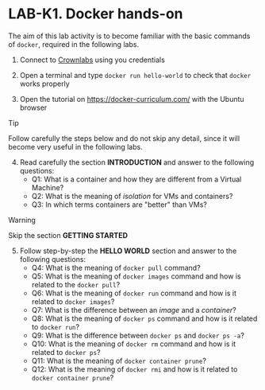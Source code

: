 # LAB-K1. Docker hands-on

The aim of this lab activity is to become familiar with the basic commands of `docker`, required in the following labs.

1. Connect to [Crownlabs](https://crownlabs.polito.it/) using you credentials

2. Open a terminal and type `docker run hello-world` to check that `docker` works properly

3. Open the tutorial on https://docker-curriculum.com/ with the Ubuntu browser 
> [!TIP]
> Follow carefully the steps below and do not skip any detail, since it will become very useful in the following labs.
4. Read carefully the section **INTRODUCTION** and answer to the following questions:
   - Q1: What is a container and how they are different from a Virtual Machine?
   - Q2: What is the meaning of _isolation_ for  VMs and containers?
   - Q3: In which terms containers are "better" than VMs?
> [!WARNING]
> Skip the section **GETTING STARTED**

5. Follow step-by-step the **HELLO WORLD** section and answer to the following questions:
   - Q4: What is the meaning of `docker pull` command?
   - Q5: What is the meaning of `docker images` command and how is related to the `docker pull`?
   - Q6: What is the meaning of `docker run` command and how is it related to `docker images`? 
   - Q7: What is the difference between an _image_ and a _container_?
   - Q8: What is the meaning of `docker ps` command and how is it related to `docker run`?
   - Q9: What is the difference between `docker ps` and `docker ps -a`?
   - Q10: What is the meaning of `docker rm` command and how is it related to `docker ps`?   
   - Q11: What is the meaning of `docker container prune`?
   - Q12: What is the meaning of `docker rmi` and how is it related to `docker container prune`?







